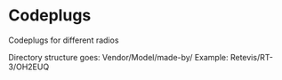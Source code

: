 # Codeplugs
Codeplugs for different radios

Directory structure goes: Vendor/Model/made-by/ 
Example: Retevis/RT-3/OH2EUQ
